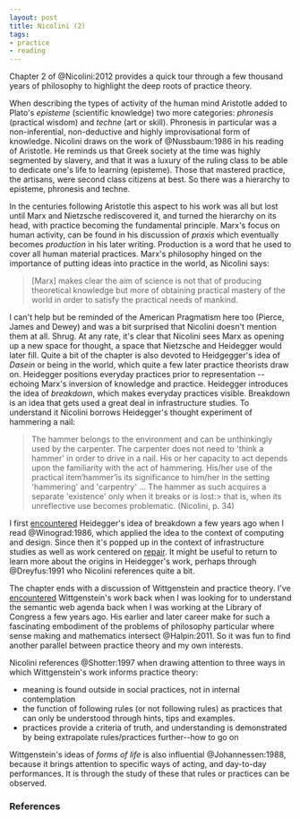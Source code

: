```yaml
---
layout: post
title: Nicolini (2)
tags: 
- practice
- reading
---
```


Chapter 2 of @Nicolini:2012 provides a quick tour through a few thousand years
of philosophy to highlight the deep roots of practice theory.

When describing the types of activity of the human mind Aristotle added to
Plato's *episteme* (scientific knowledge) two more categories: *phronesis*
(practical wisdom) and *techne* (art or skill). Phronesis in particular was a
non-inferential, non-deductive and highly improvisational form of knowledge.
Nicolini draws on the work of @Nussbaum:1986 in his reading of Aristotle. He
reminds us that Greek society at the time was highly segmented by slavery, and
that it was a luxury of the ruling class to be able to dedicate one's life to
learning (episteme). Those that mastered practice, the artisans, were second
class citizens at best. So there was a hierarchy to episteme, phronesis and
techne.

In the centuries following Aristotle this aspect to his work was all but lost
until Marx and Nietzsche rediscovered it, and turned the hierarchy on its head,
with practice becoming the fundamental principle. Marx's focus on human
activity, can be found in his discussion of *praxis* which eventually becomes
*production* in his later writing. Production is a word that he used to cover
all human material practices. Marx's philosophy hinged on the importance of
putting ideas into practice in the world, as Nicolini says:

> [Marx] makes clear the aim of science is not that of producing theoretical 
> knowledge but more of obtaining practical mastery of the world in order to 
> satisfy the practical needs of mankind.

I can't help but be reminded of the American Pragmatism here too (Pierce, James
and Dewey) and was a bit surprised that Nicolini doesn't mention them at all.
Shrug. At any rate, it's clear that Nicolini sees Marx as opening up a new space
for thought, a space that Nietzsche and Heidegger would later fill. Quite a bit
of the chapter is also devoted to Heidgegger's idea of *Dasein* or being in the
world, which quite a few later practice theorists draw on.  Heidegger positions
everyday practices prior to representation -- echoing Marx's inversion of
knowledge and practice. Heidegger introduces the idea of *breakdown*, which
makes everyday practices visible. Breakdown is an idea that gets used a great
deal in infrastructure studies. To understand it Nicolini borrows Heidegger's
thought experiment of hammering a nail:

> The hammer belongs to the environment and can be unthinkingly used by the
> carpenter. The carpenter does not need to 'think a hammer' in order to drive 
> in a nail. His or her capacity to act depends upon the familiarity with the 
> act of hammering. His/her use of the practical item‘hammer’is its 
> significance to him/her in the setting 'hammering' and 'carpentry' ... The
> hammer as such acquires a separate 'existence' only when it breaks or is lost:> that is, when its unreflective use becomes problematic. (Nicolini, p. 34)

I first [encountered] Heidegger's idea of breakdown a few years ago when I read
@Winograd:1986, which applied the idea to the context of computing and design.
Since then it's popped up in the context of infrastructure studies as well as
work centered on [repair]. It might be useful to return to learn more about the
origins in Heidegger's work, perhaps through @Dreyfus:1991 who Nicolini
references quite a bit.

The chapter ends with a discussion of Wittgenstein and practice theory. I've
[encountered] Wittgenstein's work back when I was looking for to understand the
semantic web agenda back when I was working at the Library of Congress a few
years ago. His earlier and later career make for such a fascinating embodiment
of the problems of philosophy particular where sense making and mathematics
intersect @Halpin:2011. So it was fun to find another parallel between practice
theory and my own interests.

Nicolini references @Shotter:1997 when drawing attention to three ways in which
Wittgenstein's work informs practice theory:

* meaning is found outside in social practices, not in internal contemplation
* the function of following rules (or not following rules) as practices that can
  only be understood through hints, tips and examples.
* practices provide a criteria of truth, and understanding is demonstrated by 
  being extrapolate rules/practices further--how to go on

Wittgenstein's ideas of *forms of life* is also influential @Johannessen:1988,
because it brings attention to specific ways of acting, and day-to-day
performances. It is through the study of these that rules or practices can be
observed. 

### References

[encountered]: http://inkdroid.org/2011/05/02/a-bit-about-scruffiness/
[repair]: http://reclaimingrepair.com/
